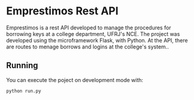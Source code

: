 # Emprestimos Rest API

Emprestimos is a rest API developed to manage the procedures for borrowing keys at a college department, UFRJ's NCE. The project was developed using the microframework Flask, with Python. At the API, there are routes to menage borrows and logins at the college's system..
## Running
You can execute the poject on development mode with:
```sh
python run.py
```
